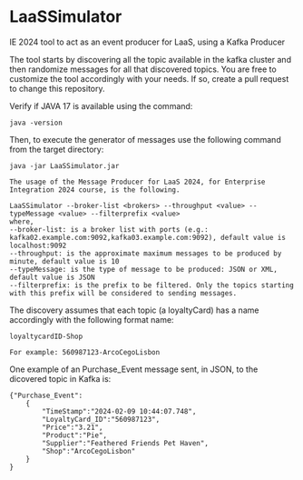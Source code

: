 # LaaSSimulator
IE 2024 tool to act as an event producer for LaaS, using a Kafka Producer 

The tool starts by discovering all the topic available in the kafka cluster and then randomize messages for all that discovered topics.
You are free to customize the tool accordingly with your needs. If so, create a pull request to change this repository.

Verify if JAVA 17 is available using the command: 

```
java -version
```

Then, to execute the generator of messages use the following command from the target directory:
```
java -jar LaaSSimulator.jar 
```
```
The usage of the Message Producer for LaaS 2024, for Enterprise Integration 2024 course, is the following.

LaaSSimulator --broker-list <brokers> --throughput <value> --typeMessage <value> --filterprefix <value> 
where, 
--broker-list: is a broker list with ports (e.g.: kafka02.example.com:9092,kafka03.example.com:9092), default value is localhost:9092
--throughput: is the approximate maximum messages to be produced by minute, default value is 10
--typeMessage: is the type of message to be produced: JSON or XML, default value is JSON
--filterprefix: is the prefix to be filtered. Only the topics starting with this prefix will be considered to sending messages.
```
The discovery assumes that each topic (a loyaltyCard) has a name accordingly with the following format name:
```
loyaltycardID-Shop

For example: 560987123-ArcoCegoLisbon
```
One example of an Purchase_Event message sent, in JSON, to the dicovered topic in Kafka is:
```
{"Purchase_Event":
	{
		"TimeStamp":"2024-02-09 10:44:07.748",
		"LoyaltyCard_ID":"560987123",
		"Price":"3.21",
		"Product":"Pie",
		"Supplier":"Feathered Friends Pet Haven",
		"Shop":"ArcoCegoLisbon"
	}
}
```
